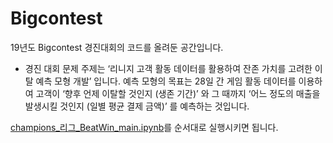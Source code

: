 # Bigcontest
 19년도 Bigcontest 경진대회의 코드를 올려둔 공간입니다.
 
- 경진 대회 문제 주제는 ‘리니지 고객 활동 데이터를 활용하여 잔존 가치를 고려한 이탈 예측 모형 개발’ 입니다. 예측 모형의 목표는 28일 간 게임 활동 데이터를 이용하여 고객이 ‘향후 언제 이탈할 것인지 (생존 기간)’ 와 그 때까지 ‘어느 정도의 매출을 발생시킬 것인지 (일별 평균 결제 금액)’ 를 예측하는 것입니다.

[champions_리그_BeatWin_main.ipynb](https://github.com/jaeeun49/Bigcontest/blob/main/champions_%EB%A6%AC%EA%B7%B8_BeatWin_main.ipynb)를 순서대로 실행시키면 됩니다.

